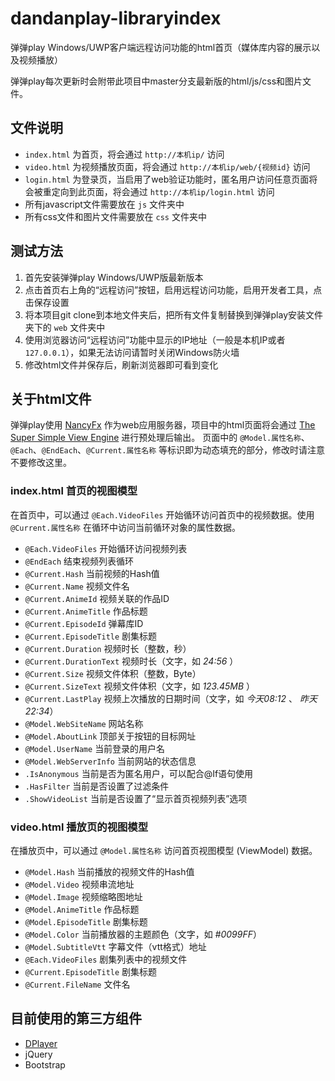# dandanplay-libraryindex

弹弹play Windows/UWP客户端远程访问功能的html首页（媒体库内容的展示以及视频播放）

弹弹play每次更新时会附带此项目中master分支最新版的html/js/css和图片文件。

## 文件说明

* `index.html` 为首页，将会通过 `http://本机ip/` 访问
* `video.html` 为视频播放页面，将会通过 `http://本机ip/web/{视频id}` 访问
* `login.html` 为登录页，当启用了web验证功能时，匿名用户访问任意页面将会被重定向到此页面，将会通过 `http://本机ip/login.html` 访问
* 所有javascript文件需要放在 `js` 文件夹中
* 所有css文件和图片文件需要放在 `css` 文件夹中

## 测试方法

1. 首先安装弹弹play Windows/UWP版最新版本
2. 点击首页右上角的“远程访问”按钮，启用远程访问功能，启用开发者工具，点击保存设置
3. 将本项目git clone到本地文件夹后，把所有文件复制替换到弹弹play安装文件夹下的 `web` 文件夹中
4. 使用浏览器访问“远程访问”功能中显示的IP地址（一般是本机IP或者`127.0.0.1`），如果无法访问请暂时关闭Windows防火墙
5. 修改html文件并保存后，刷新浏览器即可看到变化

## 关于html文件

弹弹play使用 [NancyFx](http://nancyfx.org/) 作为web应用服务器，项目中的html页面将会通过 [The Super Simple View Engine](https://github.com/NancyFx/Nancy/wiki/The%20Super%20Simple%20View%20Engine) 进行预处理后输出。
页面中的 `@Model.属性名称`、`@Each`、`@EndEach`、`@Current.属性名称` 等标识即为动态填充的部分，修改时请注意不要修改这里。

### **index.html** 首页的视图模型

在首页中，可以通过 `@Each.VideoFiles` 开始循环访问首页中的视频数据。使用 `@Current.属性名称` 在循环中访问当前循环对象的属性数据。

* `@Each.VideoFiles` 开始循环访问视频列表
* `@EndEach` 结束视频列表循环
* `@Current.Hash` 当前视频的Hash值
* `@Current.Name` 视频文件名
* `@Current.AnimeId` 视频关联的作品ID
* `@Current.AnimeTitle` 作品标题
* `@Current.EpisodeId` 弹幕库ID
* `@Current.EpisodeTitle` 剧集标题
* `@Current.Duration` 视频时长（整数，秒）
* `@Current.DurationText` 视频时长（文字，如 _24:56_ ）
* `@Current.Size` 视频文件体积（整数，Byte）
* `@Current.SizeText` 视频文件体积（文字，如 _123.45MB_ ）
* `@Current.LastPlay` 视频上次播放的日期时间（文字，如 _今天08:12_ 、 _昨天22:34_）
* `@Model.WebSiteName` 网站名称
* `@Model.AboutLink` 顶部关于按钮的目标网址
* `@Model.UserName` 当前登录的用户名
* `@Model.WebServerInfo` 当前网站的状态信息
* `.IsAnonymous` 当前是否为匿名用户，可以配合@If语句使用
* `.HasFilter` 当前是否设置了过滤条件
* `.ShowVideoList` 当前是否设置了“显示首页视频列表”选项

### **video.html** 播放页的视图模型

在播放页中，可以通过 `@Model.属性名称` 访问首页视图模型 (ViewModel) 数据。 

* `@Model.Hash` 当前播放的视频文件的Hash值
* `@Model.Video` 视频串流地址
* `@Model.Image` 视频缩略图地址
* `@Model.AnimeTitle` 作品标题
* `@Model.EpisodeTitle` 剧集标题
* `@Model.Color` 当前播放器的主题颜色（文字，如 _#0099FF_）
* `@Model.SubtitleVtt` 字幕文件（vtt格式）地址
* `@Each.VideoFiles` 剧集列表中的视频文件
* `@Current.EpisodeTitle` 剧集标题
* `@Current.FileName` 文件名

## 目前使用的第三方组件

* [DPlayer](https://github.com/MoePlayer/DPlayer)
* jQuery
* Bootstrap
